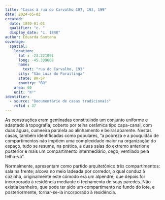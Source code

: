 ```yaml
---
title: "Casas à rua do Carvalho 187, 193, 199"
date: 2024-05-02
created:
  date: 1840-01-01
  qualifier: "c. "
  display_date: "c. 1840"
author: Eduarda Santana
coverage:
  spatial:
    location:
      lat : -23.221091
      long: -45.309668
      name: 
        text: "rua do Carvalho, 193"
      city: "São Luiz do Paraitinga"
      state: BR-SP
      country: "BR"
    area: 60 
    unit: "m²"
identifier:
  - source: "Documentário de casas tradicionais"
    refid : 37
---
```


As construções eram geminadas constituindo um conjunto uniforme e adaptado à topografia, coberto por telha cerâmica tipo capa-canal, com duas águas, cumeeira paralela ao alinhamento e beiral aparente. Nestas casas, também identificadas como populares, “a pobreza e a pouquidão de compartimentos não impõem uma complexidade maior na organização do espaço, tudo se resume, na prática, a duas salas do extremo anterior e posterior e mais um compartimento intermediário, cego, ventilado pela telha-vã”. 

Normalmente, apresentam como partido arquitetônico três compartimentos: sala na frente; alcova no meio ladeada por corredor, o qual conduz à cozinha, originalmente este cômodo era um alpendre, que depois foi incorporado à residência mediante o fechamento de suas paredes. Não existia banheiro, que pode ter sido um compartimento no fundo do lote, e posteriormente, tornar-se-ia incorporado à residência.
